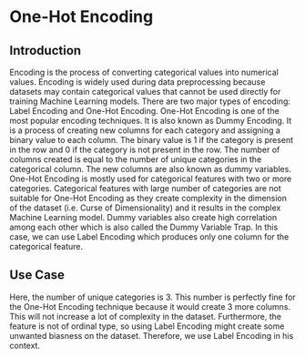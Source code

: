 # One-Hot Encoding

## Introduction

Encoding is the process of converting categorical values into numerical values. Encoding is widely used during data preprocessing because datasets may contain categorical values that cannot be used directly for training Machine Learning models. There are two major types of encoding: Label Encoding and One-Hot Encoding.
One-Hot Encoding is one of the most popular encoding techniques. It is also known as Dummy Encoding. It is a process of creating new columns for each category and assigning a binary value to each column. The binary value is 1 if the category is present in the row and 0 if the category is not present in the row. The number of columns created is equal to the number of unique categories in the categorical column. The new columns are also known as dummy variables.
One-Hot Encoding is mostly used for categorical features with two or more categories. Categorical features with large number of categories are not suitable for One-Hot Encoding as they create complexity in the dimension of the dataset (i.e. Curse of Dimensionality) and it results in the complex Machine Learning model. Dummy variables also create high correlation among each other which is also called the Dummy Variable Trap. In this case, we can use Label Encoding which produces only one column for the categorical feature.

## Use Case

Here, the number of unique categories is 3. This number is perfectly fine for the One-Hot Encoding technique because it would create 3 more columns. This will not increase a lot of complexity in the dataset. Furthermore, the feature is not of ordinal type, so using Label Encoding might create some unwanted biasness on the dataset. Therefore, we use Label Encoding in his context.
